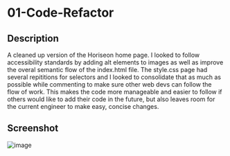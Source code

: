 # 01-Code-Refactor

## Description
A cleaned up version of the Horiseon home page. I looked to follow accessibility standards by adding alt elements to images as well as improve the overal semantic flow of the index.html file. The style.css page had several repititions for selectors and I looked to consolidate that as much as possible while commenting to make sure other web devs can follow the flow of work. This makes the code more manageable and easier to follow if others would like to add their code in the future, but also leaves room for the current engineer to make easy, concise changes.

## Screenshot

![image](https://user-images.githubusercontent.com/103971233/189247287-3b6b1eab-2eda-44db-a473-93e33752ce3f.png)
